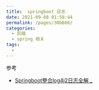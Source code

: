 ```yaml
---
title:  springboot 日志
date: 2021-09-08 01:58:44
permalink: /pages/30b866/
categories:
  - 后端
  - spring 相关
tags:
  - 
---
```

参考

- [Springboot整合log4j2日志全解 _](https://www.cnblogs.com/keeya/p/10101547.html)

  